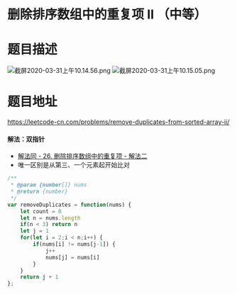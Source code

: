 # 删除排序数组中的重复项 II （中等）
# 题目描述
![截屏2020-03-31上午10.14.56.png](https://pic.leetcode-cn.com/03f4647d3d5d75fba4c5437852d7efc262e03646cd97dd08a42d40e3b9036ec9-%E6%88%AA%E5%B1%8F2020-03-31%E4%B8%8A%E5%8D%8810.14.56.png)
![截屏2020-03-31上午10.15.05.png](https://pic.leetcode-cn.com/f427f122de36db95513c80f7db130f0aa6e5efd800523a67794ec519853716ca-%E6%88%AA%E5%B1%8F2020-03-31%E4%B8%8A%E5%8D%8810.15.05.png)
# 题目地址
<https://leetcode-cn.com/problems/remove-duplicates-from-sorted-array-ii/>
#### 解法：双指针
+ [解法同 - 26. 删除排序数组中的重复项 - 解法二](https://leetcode-cn.com/problems/remove-duplicates-from-sorted-array/solution/26-shan-chu-pai-xu-shu-zu-zhong-de-zhong-fu-xian-6/)
+ 唯一区别是从第三、一个元素起开始比对
```javascript
/**
 * @param {number[]} nums
 * @return {number}
 */
var removeDuplicates = function(nums) {
    let count = 0
    let n = nums.length
    if(n < 3) return n
    let j = 1
    for(let i = 2;i < n;i++) {
        if(nums[i] != nums[j-1]) {
            j++
            nums[j] = nums[i]
        }
    }
    return j + 1
};
```